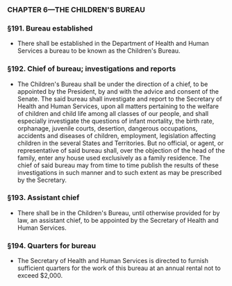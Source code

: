### **CHAPTER 6—THE CHILDREN'S BUREAU**

### §191. Bureau established
* There shall be established in the Department of Health and Human Services a bureau to be known as the Children's Bureau.

### §192. Chief of bureau; investigations and reports
* The Children's Bureau shall be under the direction of a chief, to be appointed by the President, by and with the advice and consent of the Senate. The said bureau shall investigate and report to the Secretary of Health and Human Services, upon all matters pertaining to the welfare of children and child life among all classes of our people, and shall especially investigate the questions of infant mortality, the birth rate, orphanage, juvenile courts, desertion, dangerous occupations, accidents and diseases of children, employment, legislation affecting children in the several States and Territories. But no official, or agent, or representative of said bureau shall, over the objection of the head of the family, enter any house used exclusively as a family residence. The chief of said bureau may from time to time publish the results of these investigations in such manner and to such extent as may be prescribed by the Secretary.

### §193. Assistant chief
* There shall be in the Children's Bureau, until otherwise provided for by law, an assistant chief, to be appointed by the Secretary of Health and Human Services.

### §194. Quarters for bureau
* The Secretary of Health and Human Services is directed to furnish sufficient quarters for the work of this bureau at an annual rental not to exceed $2,000.